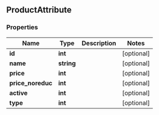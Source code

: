 ## ProductAttribute

### Properties
Name | Type | Description | Notes
------------ | ------------- | ------------- | -------------
**id** | **int** |  | [optional] 
**name** | **string** |  | [optional] 
**price** | **int** |  | [optional] 
**price_noreduc** | **int** |  | [optional] 
**active** | **int** |  | [optional] 
**type** | **int** |  | [optional] 


